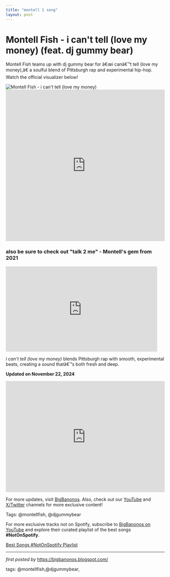 ```yaml
---
title: "montell 1 song"
layout: post
---
```

<!-- Title of the Post -->
<h1 >Montell Fish - i can't tell (love my money) (feat. dj gummy bear)</h1> <!-- Introductory Text -->
<p >Montell Fish teams up with dj gummy bear for â€œi canâ€™t tell (love my money),â€ a soulful blend of Pittsburgh rap and experimental hip-hop. Watch the official visualizer below!</p> <!-- Featured Image -->
<div > <img src="https://i.ytimg.com/vi/PAhxTnlQIYM/maxresdefault.jpg" alt="Montell Fish - i can't tell (love my money)" />
</div> <!-- YouTube Video Embed -->
<div > <iframe width="100%" height="480" src="https://www.youtube.com/embed/pOhh8zZHJG4" title="Montell Fish - i can't tell (love my money)" frameborder="0" allow="accelerometer; autoplay; clipboard-write; encrypted-media; gyroscope; picture-in-picture; web-share" referrerpolicy="strict-origin-when-cross-origin" allowfullscreen></iframe> <h3>also be sure to check out "talk 2 me" - Montell's gem from 2021</h3> <iframe frameborder="0" height="270" src="https://youtube.com/embed/pcsSxjO-Pk4" width="480"></iframe>
</div> <!-- Song Information -->
<div > <p><em>i can't tell (love my money)</em> blends Pittsburgh rap with smooth, experimental beats, creating a sound thatâ€™s both fresh and deep.</p> <p><strong>Updated on November 22, 2024</strong></p>
</div>
<iframe src="https://open.spotify.com/embed/playlist/1jBn3teXd2m8HN0pcNWa89?utm_source=generator" width="100%" height="352" frameBorder="0" allowfullscreen="" allow="autoplay; clipboard-write; encrypted-media; fullscreen; picture-in-picture" loading="lazy"></iframe>
<!-- Footer Links -->
<div > <p>For more updates, visit <a href="https://bigbanonos.blogspot.com/" target="_blank">BigBanonos</a>. Also, check out our <a href="https://www.youtube.com/@BigBanonos" target="_blank">YouTube</a> and <a href="https://x.com/bigbanonos" target="_blank">X/Twitter</a> channels for more exclusive content!</p>
</div> <!-- Tags -->
<p >Tags: @montellfish, @djgummybear</p>


<!--Subscribe and Playlist Links-->
<div>
    <p>For more exclusive tracks not on Spotify, subscribe to <a href="https://www.youtube.com/@BigBanonos" target="_blank">BigBanonos on YouTube</a> and explore their curated playlist of the best songs <strong>#NotOnSpotify</strong>.</p>
    <p><a href="https://www.youtube.com/playlist?list=PLtuNtuTatqI0kFahUCbtbfenC_ET5O_tr" target="_blank">Best Songs #NotOnSpotify Playlist<br /></a></p></div>

<hr />

<p><em>first posted by</em> <a href="https://bigbanonos.blogspot.com/" rel="noopener" target="_new">https://bigbanonos.blogspot.com/</a></p>

<p>tags: @montellfish,@djgummybear,</p>
